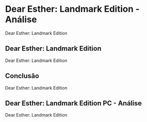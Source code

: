 ---
---

# Dear Esther: Landmark Edition - Análise

Dear Esther: Landmark Edition

## Dear Esther: Landmark Edition

Dear Esther: Landmark Edition

## Conclusão

Dear Esther: Landmark Edition

## Dear Esther: Landmark Edition PC - Análise

Dear Esther: Landmark Edition
